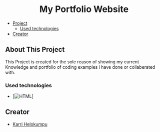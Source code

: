 <!-- Logo -->
<div align="center">
  <h1 align="center">My Portfolio Website</h1>
</div>

- [Project](#project)
  - [Used technologies](#used-technologies)
- [Creator](#creator)


## About This Project
 This Project is created for the sole reason of showing my current Knowledge and portfolio of coding examples i have done or collaberated with.
### Used technologies
- [![HTML][Javascript]]

## Creator
* [Karri Helokumpu](https://github.com/Karri966)

[HTML]: https://en.wikipedia.org/wiki/HTML
[Javascript]: https://en.wikipedia.org/wiki/JavaScript
